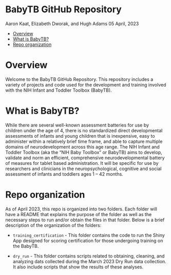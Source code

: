 BabyTB GitHub Repository
================
Aaron Kaat, Elizabeth Dworak, and Hugh Adams
05 April, 2023

- <a href="#overview" id="toc-overview">Overview</a>
- <a href="#what-is-babytb" id="toc-what-is-babytb">What is BabyTB?</a>
- <a href="#repo-organization" id="toc-repo-organization">Repo
  organization</a>

# Overview

Welcome to the BabyTB GitHub Repository. This repository includes a
variety of projects and code used for the development and training
involved with the NIH Infant and Toddler Toolbox (BabyTB).

# What is BabyTB?

While there are several well-known assessment batteries for use by
children under the age of 4, there is no standardized direct
developmental assessments of infants and young children that is
inexpensive, easy to administer within a relatively brief time frame,
and able to capture multiple domains of neurodevelopment across this age
range. The NIH Infant and Toddler Toolbox (aka the “NIH Baby Toolbox” or
BabyTB) aims to develop, validate and norm an efficient, comprehensive
neurodevelopmental battery of measures for tablet based administration.
It will be specific for use by researchers and clinicians in the
neuropsychological, cognitive and social assessment of infants and
toddlers ages 1 – 42 months.

# Repo organization

As of April 2023, this repo is organized into two folders. Each folder
will have a README that explains the purpose of the folder as well as
the necessary steps to run and/or obtain the files in that folder. Below
is a brief description of the organization of the folders:

- `training_certification` - This folder contains the code to run the
  Shiny App designed for scoring certification for those undergoing
  training on the BabyTB.

- `dry_run` - This folder contains scripts related to obtaining,
  cleaning, and analyzing dats collected during the March 2023 Dry Run
  data collection. It also include scripts that show the results of
  these analyses.
